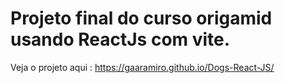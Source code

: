 # Projeto final do curso origamid usando ReactJs com vite.

Veja o projeto aqui : https://gaaramiro.github.io/Dogs-React-JS/ 
